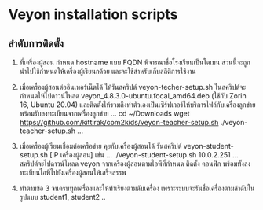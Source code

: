# Veyon installation scripts
## ลำดับการติดตั้ง
1. ที่เครื่องผู้สอน กำหนด hostname แบบ FQDN พิจารณาชื่อโรงเรียนเป็นโดเมน ส่วนนี้จะถูกนำไปใช้กำหนดให้เครื่องผู้เรียนกด้วย และจะใช้สำหรับเก็บสถิติการใช้งาน

2. เมื่อเครื่องผู้สอนต่ออินเทอร์เน็ตได้ ให้รันสคริปต์ veyon-techer-setup.sh ในสคริปต์จะกำหนดให้ไปดาวน์โหลด veyon_4.8.3.0-ubuntu.focal_amd64.deb (ใช้กับ Zorin 16, Ubuntu 20.04) และติดตั้งให้รวมถึงทำตัวเองเป็นเซิร์ฟเวอร์ให้บริการไฟล์กับเครื่องลูกข่าย พร้อมรับลงทะเบียนจากเครื่องลูกข่าย 
...
cd ~/Downloads
wget https://github.com/kittirak/com2kids/veyon-teacher-setup.sh
./veyon-teacher-setup.sh
...

3. เมื่อเครื่องผู้เรียนเชื่อมต่อเครือข่าย คุยกับเครื่องผู้สอนได้ รันสคริปต์ veyon-student-setup.sh [IP เครื่องผู้สอน] เช่น 
...
./veyon-student-setup.sh 10.0.2.251 
...
สคริปต์จะไปดาวน์โหลด veyon จากเครื่องผู้สอนตามไอพีที่กำหนด ติดตั้ง คอนฟิก พร้อมทั้งลงทะเบียนไอพีไปยังเครื่องผู้สอนให้เสร็จสรรพ

4. ทำตามข้อ 3 จนครบทุกเครื่องและให้ทำเรียงตามดับเครื่อง เพราะระบบจะรันชื่อเครื่องตามลำดับในรูปแบบ student1, student2 ..

